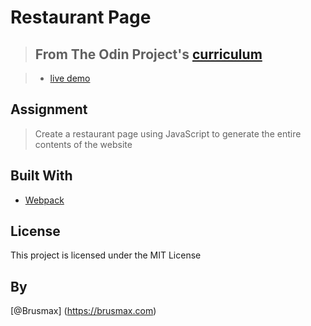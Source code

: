 # Restaurant Page

> ## From The Odin Project's [curriculum](https://www.theodinproject.com/courses/javascript/lessons/restaurant-page)

> - [live demo](url) 

## Assignment
> Create a restaurant page using JavaScript to generate the entire contents of the website

## Built With
* [Webpack](https://webpack.js.org/)

## License
This project is licensed under the MIT License

## By
[@Brusmax] (https://brusmax.com)